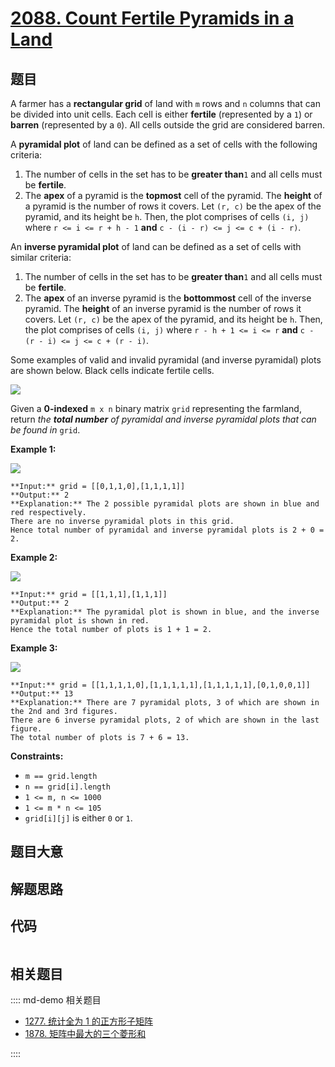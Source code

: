 # [2088. Count Fertile Pyramids in a Land](https://leetcode.com/problems/count-fertile-pyramids-in-a-land)

## 题目

A farmer has a **rectangular grid** of land with `m` rows and `n` columns that
can be divided into unit cells. Each cell is either **fertile** (represented
by a `1`) or **barren** (represented by a `0`). All cells outside the grid are
considered barren.

A **pyramidal plot** of land can be defined as a set of cells with the
following criteria:

  1. The number of cells in the set has to be **greater than**`1` and all cells must be **fertile**.
  2. The **apex** of a pyramid is the **topmost** cell of the pyramid. The **height** of a pyramid is the number of rows it covers. Let `(r, c)` be the apex of the pyramid, and its height be `h`. Then, the plot comprises of cells `(i, j)` where `r <= i <= r + h - 1` **and** `c - (i - r) <= j <= c + (i - r)`.

An **inverse pyramidal plot** of land can be defined as a set of cells with
similar criteria:

  1. The number of cells in the set has to be **greater than**`1` and all cells must be **fertile**.
  2. The **apex** of an inverse pyramid is the **bottommost** cell of the inverse pyramid. The **height** of an inverse pyramid is the number of rows it covers. Let `(r, c)` be the apex of the pyramid, and its height be `h`. Then, the plot comprises of cells `(i, j)` where `r - h + 1 <= i <= r` **and** `c - (r - i) <= j <= c + (r - i)`.

Some examples of valid and invalid pyramidal (and inverse pyramidal) plots are
shown below. Black cells indicate fertile cells.

![](https://assets.leetcode.com/uploads/2021/11/08/image.png)

Given a **0-indexed** `m x n` binary matrix `grid` representing the farmland,
return _the **total number** of pyramidal and inverse pyramidal plots that can
be found in_ `grid`.



**Example 1:**

![](https://assets.leetcode.com/uploads/2021/12/22/1.JPG)

    
    
    **Input:** grid = [[0,1,1,0],[1,1,1,1]]
    **Output:** 2
    **Explanation:** The 2 possible pyramidal plots are shown in blue and red respectively.
    There are no inverse pyramidal plots in this grid. 
    Hence total number of pyramidal and inverse pyramidal plots is 2 + 0 = 2.
    

**Example 2:**

![](https://assets.leetcode.com/uploads/2021/12/22/2.JPG)

    
    
    **Input:** grid = [[1,1,1],[1,1,1]]
    **Output:** 2
    **Explanation:** The pyramidal plot is shown in blue, and the inverse pyramidal plot is shown in red. 
    Hence the total number of plots is 1 + 1 = 2.
    

**Example 3:**

![](https://assets.leetcode.com/uploads/2021/12/22/3.JPG)

    
    
    **Input:** grid = [[1,1,1,1,0],[1,1,1,1,1],[1,1,1,1,1],[0,1,0,0,1]]
    **Output:** 13
    **Explanation:** There are 7 pyramidal plots, 3 of which are shown in the 2nd and 3rd figures.
    There are 6 inverse pyramidal plots, 2 of which are shown in the last figure.
    The total number of plots is 7 + 6 = 13.
    



**Constraints:**

  * `m == grid.length`
  * `n == grid[i].length`
  * `1 <= m, n <= 1000`
  * `1 <= m * n <= 105`
  * `grid[i][j]` is either `0` or `1`.


## 题目大意

## 解题思路

## 代码

```javascript

```

## 相关题目

:::: md-demo 相关题目
- [1277. 统计全为 1 的正方形子矩阵](https://leetcode.com/problems/count-square-submatrices-with-all-ones)
- [1878. 矩阵中最大的三个菱形和](https://leetcode.com/problems/get-biggest-three-rhombus-sums-in-a-grid)

::::
